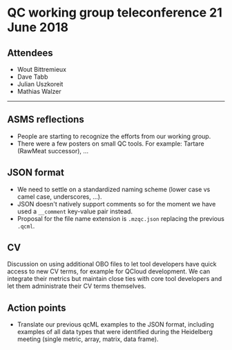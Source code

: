 # QC working group teleconference 21 June 2018

## Attendees

- Wout Bittremieux
- Dave Tabb
- Julian Uszkoreit
- Mathias Walzer

---

## ASMS reflections

- People are starting to recognize the efforts from our working group.
- There were a few posters on small QC tools. For example: Tartare (RawMeat successor), ...

## JSON format

- We need to settle on a standardized naming scheme (lower case vs camel case, underscores, ...).
- JSON doesn't natively support comments so for the moment we have used a `__comment` key-value pair instead.
- Proposal for the file name extension is `.mzqc.json` replacing the previous `.qcml`.

## CV

Discussion on using additional OBO files to let tool developers have quick access to new CV terms, for example for QCloud development. We can integrate their metrics but maintain close ties with core tool developers and let them administrate their CV terms themselves.

## Action points

- Translate our previous qcML examples to the JSON format, including examples of all data types that were identified during the Heidelberg meeting (single metric, array, matrix, data frame).
